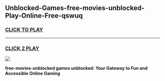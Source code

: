 
## Unblocked-Games-free-movies-unblocked-Play-Online-Free-qswuq
<h3>
<a href="https://premium76.site?title=free-movies-unblocked&ref=26A">CLICK TO PLAY</a></h3>
<hr>

<h3>
<a href="https://premium76.site?title=free-movies-unblocked&ref=26A">CLICK 2 PLAY</a>
  
</h3>

<a href="https://premium76.site?title=free-movies-unblocked&ref=26A"><img src="https://clearcache.store/games.png"></a>


**free-movies-unblocked games unblocked: Your Gateway to Fun and Accessible Online Gaming**
